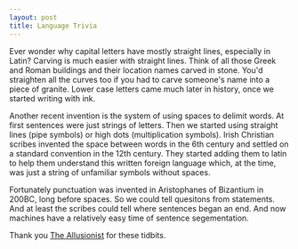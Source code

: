 ```yaml
---
layout: post
title: Language Trivia
---
```


Ever wonder why capital letters have mostly straight lines, especially in Latin? Carving is much easier with straight lines. Think of all those Greek and Roman buildings and their location names carved in stone. You'd straighten all the curves too if you had to carve someone's name into a piece of granite. Lower case letters came much later in history, once we started writing with ink.

Another recent invention is the system of using spaces to delimit words. At first sentences were just strings of letters. Then we started using straight lines (pipe symbols) or high dots (multiplication symbols). Irish Christian scribes invented the space between words in the 6th century and settled on a standard convention in the 12th century. They started adding them to latin to help them understand this written foreign language which, at the time, was just a string of unfamiliar symbols without spaces.

Fortunately punctuation was invented in Aristophanes of Bizantium in 200BC, long before spaces. So we could tell quesitons from statements. And at least the scribes could tell where sentences began an end. And now machines have a relatively easy time of sentence segementation.

Thank you [The Allusionist](www.theallusionist.org) for these tidbits.